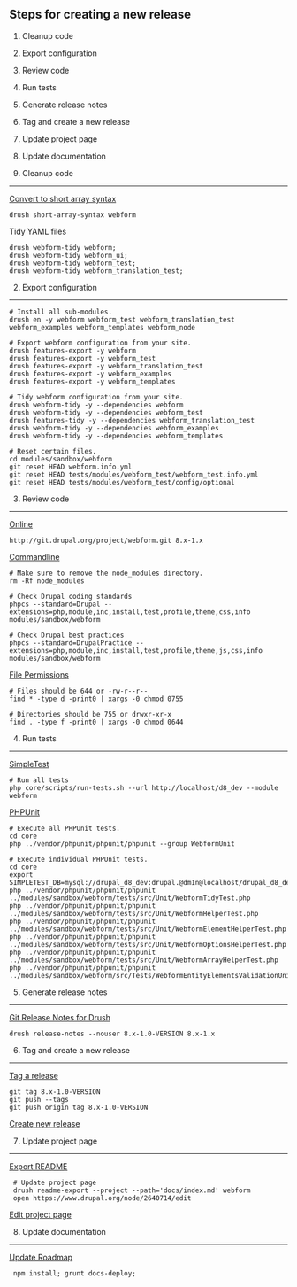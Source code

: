 
Steps for creating a new release
--------------------------------

  1. Cleanup code
  2. Export configuration
  3. Review code
  4. Run tests
  5. Generate release notes
  6. Tag and create a new release
  7. Update project page
  8. Update documentation


1. Cleanup code
---------------

[Convert to short array syntax](https://www.drupal.org/project/short_array_syntax)

    drush short-array-syntax webform

Tidy YAML files

    drush webform-tidy webform; 
    drush webform-tidy webform_ui; 
    drush webform-tidy webform_test;
    drush webform-tidy webform_translation_test;


2. Export configuration
-----------------------

    # Install all sub-modules.
    drush en -y webform webform_test webform_translation_test webform_examples webform_templates webform_node
    
    # Export webform configuration from your site.
    drush features-export -y webform
    drush features-export -y webform_test
    drush features-export -y webform_translation_test
    drush features-export -y webform_examples
    drush features-export -y webform_templates
    
    # Tidy webform configuration from your site.
    drush webform-tidy -y --dependencies webform
    drush webform-tidy -y --dependencies webform_test
    drush features-tidy -y --dependencies webform_translation_test
    drush webform-tidy -y --dependencies webform_examples
    drush webform-tidy -y --dependencies webform_templates
    
    # Reset certain files.
    cd modules/sandbox/webform
    git reset HEAD webform.info.yml
    git reset HEAD tests/modules/webform_test/webform_test.info.yml
    git reset HEAD tests/modules/webform_test/config/optional


3. Review code
--------------

[Online](http://pareview.sh)

    http://git.drupal.org/project/webform.git 8.x-1.x

[Commandline](https://www.drupal.org/node/1587138)

    # Make sure to remove the node_modules directory.
    rm -Rf node_modules

    # Check Drupal coding standards
    phpcs --standard=Drupal --extensions=php,module,inc,install,test,profile,theme,css,info modules/sandbox/webform
    
    # Check Drupal best practices
    phpcs --standard=DrupalPractice --extensions=php,module,inc,install,test,profile,theme,js,css,info modules/sandbox/webform

[File Permissions](https://www.drupal.org/comment/reply/2690335#comment-form)

    # Files should be 644 or -rw-r--r--
    find * -type d -print0 | xargs -0 chmod 0755

    # Directories should be 755 or drwxr-xr-x
    find . -type f -print0 | xargs -0 chmod 0644


4. Run tests
------------

[SimpleTest](https://www.drupal.org/node/645286)

    # Run all tests
    php core/scripts/run-tests.sh --url http://localhost/d8_dev --module webform

[PHPUnit](https://www.drupal.org/node/2116263)

    # Execute all PHPUnit tests.
    cd core
    php ../vendor/phpunit/phpunit/phpunit --group WebformUnit

    # Execute individual PHPUnit tests.
    cd core
    export SIMPLETEST_DB=mysql://drupal_d8_dev:drupal.@dm1n@localhost/drupal_d8_dev;
    php ../vendor/phpunit/phpunit/phpunit ../modules/sandbox/webform/tests/src/Unit/WebformTidyTest.php
    php ../vendor/phpunit/phpunit/phpunit ../modules/sandbox/webform/tests/src/Unit/WebformHelperTest.php
    php ../vendor/phpunit/phpunit/phpunit ../modules/sandbox/webform/tests/src/Unit/WebformElementHelperTest.php
    php ../vendor/phpunit/phpunit/phpunit ../modules/sandbox/webform/tests/src/Unit/WebformOptionsHelperTest.php
    php ../vendor/phpunit/phpunit/phpunit ../modules/sandbox/webform/tests/src/Unit/WebformArrayHelperTest.php     
    php ../vendor/phpunit/phpunit/phpunit ../modules/sandbox/webform/src/Tests/WebformEntityElementsValidationUnitTest.php    


5. Generate release notes
-------------------------

[Git Release Notes for Drush](https://www.drupal.org/project/grn)

    drush release-notes --nouser 8.x-1.0-VERSION 8.x-1.x


6. Tag and create a new release
-------------------------------

[Tag a release](https://www.drupal.org/node/1066342)

    git tag 8.x-1.0-VERSION
    git push --tags
    git push origin tag 8.x-1.0-VERSION

[Create new release](https://www.drupal.org/node/add/project-release/2640714)


7. Update project page
----------------------

[Export README](https://www.drupal.org/project/readme)
    
     # Update project page
     drush readme-export --project --path='docs/index.md' webform
     open https://www.drupal.org/node/2640714/edit
     
[Edit project page](https://www.drupal.org/node/2640714/edit)


8. Update documentation
-----------------------

[Update Roadmap](http://webform.io/developers/roadmap/)

     npm install; grunt docs-deploy;
